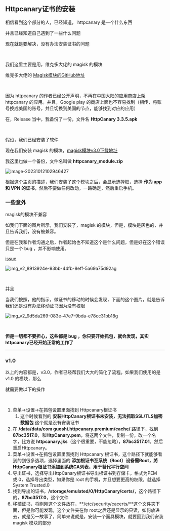 ## Httpcanary证书的安装

相信看到这个部分的人，已经知道， httpcanary 是一个什么东西				

并且已经知道自己遇到了一些什么问题			

现在就是要解决，没有办法安装证书的问题			

​				

我们这里主要是用，维克多大佬的 magisk 的模块

维克多大佬的 [Magisk模块的GitHub地址](https://github.com/victor141516/httpcanary-magisk)			

​			

因为 httpcanary 的作者已经公开声明，不再在中国大陆的应用商店上架 httpcanary 的应用。并且，Google play 的商店上面也不容易找到（相传，将账号换成美国的账号，并且切换到美国的节点，能够找到对应的应用）			

在，Release 当中，我备份了一份，文件名 **HttpCanary 3.3.5.apk**				

​				

假设，我们已经安装了软件			

现在我们安装 magisk 的模块，[magisk模块v3.0下载地址](https://github.com/victor141516/httpcanary-magisk/raw/master/install.zip)

我这里也做一个备份，文件名叫做 **httpcanary_module.zip**   

![image-20231012102946427](./assets/image-20231012102946427.png)

根据这个主页的描述，我们安装了这个模块之后，会显示选择框，选择 **作为 app 和 VPN 的证书**，然后不要做任何改动，一路确定，然后重启手机。



### 一些意外

magisk的模块不兼容

如我们下面的图片所示，我们安装了，magisk 的模块，但是，模块是灰色的，并且告诉我们，没有被兼容。			

但是在我和作者沟通之后，作者起始也不知道这个是什么问题，但是好在这个错误只是一个 bug ，并不影响使用。			

[issue](https://github.com/victor141516/httpcanary-magisk/issues/6)

![img_v2_8913924e-93bb-44fb-8eff-5a69a75d92ag](./assets/img_v2_8913924e-93bb-44fb-8eff-5a69a75d92ag.jpg)

​			

并且

当我们按照，他的指示，做证书的移动的时候会发现，下面的这个图片，就是告诉我们还是没有办法移动证书因为没有权限						

![img_v2_9d5da269-083e-47e7-9bda-e78cc31bb18g](./assets/img_v2_9d5da269-083e-47e7-9bda-e78cc31bb18g.jpg)

​			

**但是一切都不要担心，这些都是 bug ，你只要开始抓包，就会发现，其实 httpcanary已经开始正常的工作了**

----

### v1.0

以上的内容都是，v3.0，作者已经帮我们大大的简化了流程。如果我们使用的是 v1.0 的模块，那么

就需要做以下的操作			

​				

1. 菜单->设置->在抓包设置里面找到 Httpcanary根证书
   1. 这个时候看到的 **安装HttpCanary根证书未安装，无法抓取SSL/TLS加密数据包** 这个就是没有安装证书	
2. 在 **/data/data/com guoshi.httpcanary.premium/cache/** 路径下，找到 **87bc3517.0**，和**HtpCanary.pem**，将这两个文件，复制一份，改一个名字，比方说 **httpcanary.jks**（这个很重要，不能忽略），**87bc3517.01**。然后重启Httpcanary。
3. 菜单->设置->在抓包设置里面找到 Httpcanary 根证书，这个路径下就能够看到的到很多选项，选择里面的 **添加根证书至系统（Root）设备需Root，將HttpCanary根证书添加到系统CA列表，用于替代平行空间** 
4. 导出证书，选择导出HttpCanary根证书导出根证书到存储卡，格式为PEM或.0，选择导出类型，如果你是 root 的手机，并且想要更高的权限，就选择System Trusted.0
5. 找到导出的证书，**/storage/emulated/0/HttpCanary/certs/**，这个路径下的，**87bc3517.0**，这个文件
6. 移植证书，将刚刚这个文件放在，**/etc/security/cacerts/**这个文件夹下面，但是你可能发现，这个文件夹在你 root之后还是显示的只读，如何放进去，就是另一故事了，简单来说就是，安装一个面具模块，就要回到我们安装 magisk 模块的部分

